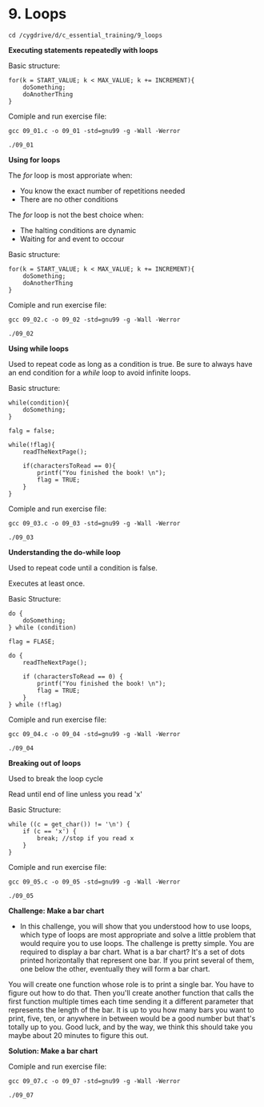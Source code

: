 # 9. Loops

```
cd /cygdrive/d/c_essential_training/9_loops
```

**Executing statements repeatedly with loops**

Basic structure:
```
for(k = START_VALUE; k < MAX_VALUE; k += INCREMENT){
	doSomething;
	doAnotherThing
}
```

Comiple and run exercise file:
```
gcc 09_01.c -o 09_01 -std=gnu99 -g -Wall -Werror

./09_01
```

**Using for loops**

The *for* loop is most approriate when:

* You know the exact number of repetitions needed
* There are no other conditions

The *for* loop is not the best choice when:

* The halting conditions are dynamic
* Waiting for and event to occour

Basic structure:
```
for(k = START_VALUE; k < MAX_VALUE; k += INCREMENT){
	doSomething;
	doAnotherThing
}
```

Comiple and run exercise file:
```
gcc 09_02.c -o 09_02 -std=gnu99 -g -Wall -Werror

./09_02
```

**Using while loops**

Used to repeat code as long as a condition is true. Be sure to always have an end condition for a *while* loop to avoid infinite loops.

Basic structure:
```
while(condition){
	doSomething;
}
```

```
falg = false;

while(!flag){
	readTheNextPage();

	if(charactersToRead == 0){
		printf("You finished the book! \n");
		flag = TRUE;
	}
}
```

Comiple and run exercise file:
```
gcc 09_03.c -o 09_03 -std=gnu99 -g -Wall -Werror

./09_03
```

**Understanding the do-while loop**

Used to repeat code until a condition is false. 

Executes at least once.

Basic Structure:
```
do {
	doSomething;
} while (condition)
```

```
flag = FLASE;

do {
	readTheNextPage();

	if (charactersToRead == 0) {
		printf("You finished the book! \n");
		flag = TRUE;
	}
} while (!flag)
```

Comiple and run exercise file:
```
gcc 09_04.c -o 09_04 -std=gnu99 -g -Wall -Werror

./09_04
```

**Breaking out of loops**

Used to break the loop cycle

Read until end of line unless you read 'x'

Basic Structure:
```
while ((c = get_char()) != '\n') {
	if (c == 'x') {
		break; //stop if you read x
	}
}
```

Comiple and run exercise file:
```
gcc 09_05.c -o 09_05 -std=gnu99 -g -Wall -Werror

./09_05
```

**Challenge: Make a bar chart**

- In this challenge, you will show that you understood how to use loops, which type of loops are most appropriate and solve a little problem that would require you to use loops. The challenge is pretty simple. You are required to display a bar chart. What is a bar chart? It's a set of dots printed horizontally that represent one bar. If you print several of them, one below the other, eventually they will form a bar chart.

You will create one function whose role is to print a single bar. You have to figure out how to do that. Then you'll create another function that calls the first function multiple times each time sending it a different parameter that represents the length of the bar. It is up to you how many bars you want to print, five, ten, or anywhere in between would be a good number but that's totally up to you. Good luck, and by the way, we think this should take you maybe about 20 minutes to figure this out.

**Solution: Make a bar chart**

Comiple and run exercise file:
```
gcc 09_07.c -o 09_07 -std=gnu99 -g -Wall -Werror

./09_07
```
